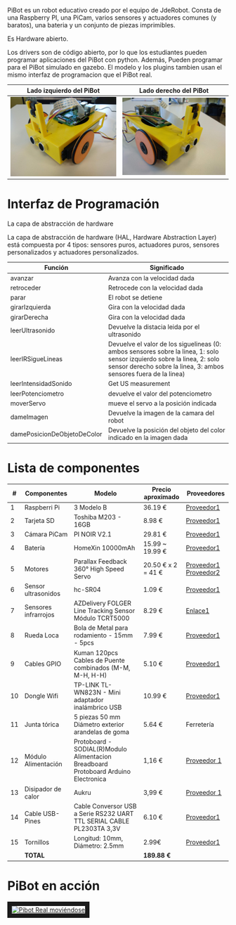 PiBot es un robot educativo creado por el equipo de JdeRobot. Consta de una Raspberry PI, una PiCam, varios sensores y actuadores comunes (y baratos), una bateria y un conjunto de piezas imprimibles.

Es Hardware abierto.

Los drivers son de código abierto, por lo que los estudiantes pueden programar aplicaciones del PiBot con python. Además, Pueden programar para el PiBot simulado en gazebo. El modelo y los plugins tambien usan el mismo interfaz de programacion que el PiBot real.

| Lado izquierdo del PiBot       | Lado derecho del PiBot          |
| ------------------------------ | ------------------------------- |
| ![](./img/pibot_left_side.jpg) | ![](./img/pibot_right_side.jpg) |



[PiBot-sim]: http://jderobot.github.io/JdeRobot/pibot-2.png "Simulated PiBot"
[PiBot-real]: http://jderobot.github.io/JdeRobot/pibot-1.png "Real PiBot"


# Interfaz de Programación

La capa de abstracción de hardware

La capa de abstracción de hardware (HAL, Hardware Abstraction Layer) está compuesta por 4 tipos: sensores puros, actuadores puros, sensores personalizados y actuadores personalizados.

| Función | Significado |
| ------ |------|
| avanzar | Avanza con la velocidad dada|
| retroceder | Retrocede con la velocidad dada|
| parar | El robot se detiene|
| girarIzquierda | Gira con la velocidad dada |
| girarDerecha | Gira con la velocidad dada |
| leerUltrasonido | Devuelve la distacia leida por el ultrasonido |
| leerIRSigueLineas | Devuelve el valor de los siguelineas (0: ambos sensores sobre la linea, 1: solo sensor izquierdo sobre la linea, 2: solo sensor derecho sobre la linea, 3: ambos sensores fuera de la linea) |
| leerIntensidadSonido | Get US measurement |
| leerPotenciometro | devuelve el valor del potenciometro |
| moverServo | mueve el servo a la posición indicada |
| dameImagen | Devuelve la imagen de la camara del robot |
| damePosicionDeObjetoDeColor | Devuelve la posición del objeto del color indicado en la imagen dada |



# Lista de componentes

| # |  Componentes          | Modelo                                                   | Precio aproximado           | Proveedores                                               |
|---|-----------------|----------------------------------------------------------|-----------------------|-------------------------------------------------------|
| 1 | Raspberri Pi    | 3 Modelo B                                               | 36.19 €               | [Proveedor1](http://amzn.eu/7uRiBW7)              |
| 2 | Tarjeta SD      | Toshiba M203 - 16GB                                      | 8.98 €                | [Proveedor1](http://amzn.eu/bW0ki3k)                     |
| 3 | Cámara PiCam           | PI NOIR V2.1                                             | 29.81 €               | [Proveedor1](http://amzn.eu/eGM1Ubi)                     |
| 4 | Batería  | HomeXin 10000mAh                                         | 15.99 ~ 19.99 €       | [Proveedor1](https://www.amazon.es/HomeXin-PowerBank-10000-mAh/dp/B07FFQQXYK/ref=sr_1_cc_1?s=aps&ie=UTF8&qid=1551775904&sr=1-1-catcorr&keywords=HomeXin)                     |
| 5 | Motores         | Parallax Feedback 360° High Speed Servo                  | 20.50 € x 2 = 41 € | [Proveedor1](https://www.parallax.com/product/900-00360) [Proveedor2](https://www.mouser.es/ProductDetail/Parallax/900-00360?qs=sGAEpiMZZMtt6tuQNKDHLE0oGB4bKBGVOpFaHt1npXQ%3d)    |
| 6 | Sensor ultrasonidos    | hc-SR04                                                  | 1.09 €                | [Proveedor1](http://amzn.eu/b4SQsB3)                     |
| 7 | Sensores infrarrojos     | AZDelivery FOLGER Line Tracking Sensor Módulo TCRT5000   | 8.29 €                | [Enlace1](http://amzn.eu/55ZCxem)                     |
| 8 | Rueda Loca      | Bola de Metal para rodamiento - 15mm - 5pcs              | 7.99 €                | [Proveedor1](http://amzn.eu/eefjAvr)                     |
| 9 | Cables GPIO     | Kuman 120pcs Cables de Puente combinados (M-M, M-H, H-H) | 5.10 €                | [Proveedor1](http://amzn.eu/5Ubyt91)  |
| 10 | Dongle Wifi     | TP-LINK TL-WN823N - Mini adaptador inalámbrico USB | 10.99 €                | [Proveedor1](http://amzn.eu/b7FWw1E) |
| 11 | Junta tórica     | 5 piezas 50 mm Diámetro exterior arandelas de goma | 5.64 €                | Ferretería |
| 12 | Módulo Alimentación | Protoboard - SODIAL(R)Modulo Alimentacion Breadboard Protoboard Arduino Electronica | 1,16 € | [Proveedor 1](http://amzn.eu/d/6S41G1r) |
| 13 | Disipador de calor | Aukru | 3,99 € | [Proveedor 1](https://www.amazon.es/Aukru-Disipador-Raspberry-aluminio-unidades/dp/B00ILK6DMA/ref=sr_1_1_sspa?ie=UTF8&qid=1551110278&sr=8-1-spons&keywords=disipador+calor+raspberry+pi+3&psc=1&smid=A1YTR8UCVRSI8N) |
| 14 | Cable USB-Pines | Cable Conversor USB a Serie RS232 UART TTL SERIAL CABLE PL2303TA 3,3V | 6.10 € | [Proveedor1](https://www.amazon.es/gp/product/B07C7PNWJS/ref=ppx_yo_dt_b_asin_title_o00_s00?ie=UTF8&psc=1) |
| 15 | Tornillos | Longitud: 10mm, Diámetro: 2.5mm | 2.99€ | [Proveedor1](https://www.bauhaus.es/tornillos-metricos/stabilit-tornillo-de-cabeza-avellanada-vz/p/21307447)|
|   | **TOTAL**       |                                                          | **189.88 €**   |  |






# PiBot en acción

<a href="http://www.youtube.com/watch?feature=player_embedded&v=jZ3wTeToTUo" target="_blank"><img src="http://img.youtube.com/vi/WUeVjef1p6U/0.jpg"
alt="Pibot Real moviéndose" width="240" height="180" border="10" /></a>

  ```

  ```
